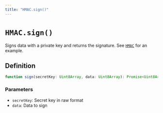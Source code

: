 ```yaml
---
title: "HMAC.sign()"
---
```


# `HMAC.sign()`

Signs data with a private key and returns the signature. See [`HMAC`](/reference/crypto/HMAC) for an example.

## Definition

```ts
function sign(secretKey: Uint8Array, data: Uint8Array): Promise<Uint8Array>;
```

### Parameters

- `secretKey`: Secret key in raw format
- `data`: Data to sign
